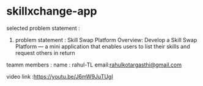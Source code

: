# skillxchange-app
selected problem statement :
1. problem statement : Skill Swap Platform  Overview:  Develop a Skill Swap Platform — a mini application that enables users to list their skills and  request others in return 

teamm members :
name : rahul-TL
email:rahulkotargasthi@gmail.com

video link :https://youtu.be/J6mW9JuTUgI

